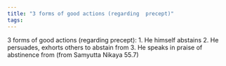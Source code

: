 ```yaml
---
title: "3 forms of good actions (regarding  precept)"
tags: 
---
```


3 forms of good actions (regarding  precept): 1. He himself abstains  2. He persuades, exhorts others to abstain from 3. He speaks in praise of abstinence from (from Samyutta Nikaya 55.7)
